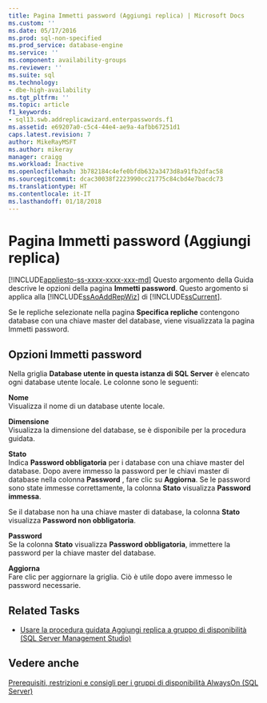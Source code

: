 ```yaml
---
title: Pagina Immetti password (Aggiungi replica) | Microsoft Docs
ms.custom: ''
ms.date: 05/17/2016
ms.prod: sql-non-specified
ms.prod_service: database-engine
ms.service: ''
ms.component: availability-groups
ms.reviewer: ''
ms.suite: sql
ms.technology:
- dbe-high-availability
ms.tgt_pltfrm: ''
ms.topic: article
f1_keywords:
- sql13.swb.addreplicawizard.enterpasswords.f1
ms.assetid: e69207a0-c5c4-44e4-ae9a-4afbb67251d1
caps.latest.revision: 7
author: MikeRayMSFT
ms.author: mikeray
manager: craigg
ms.workload: Inactive
ms.openlocfilehash: 3b782184c4efe0bfdb632a3473d8a91fb2dfac58
ms.sourcegitcommit: dcac30038f2223990cc21775c84cbd4e7bacdc73
ms.translationtype: HT
ms.contentlocale: it-IT
ms.lasthandoff: 01/18/2018
---
```

# <a name="enter-passwords-page-add-replica-wizard"></a>Pagina Immetti password (Aggiungi replica)
[!INCLUDE[appliesto-ss-xxxx-xxxx-xxx-md](../../../includes/appliesto-ss-xxxx-xxxx-xxx-md.md)] Questo argomento della Guida descrive le opzioni della pagina **Immetti password**. Questo argomento si applica alla [!INCLUDE[ssAoAddRepWiz](../../../includes/ssaoaddrepwiz-md.md)] di [!INCLUDE[ssCurrent](../../../includes/sscurrent-md.md)].  
  
 Se le repliche selezionate nella pagina **Specifica repliche** contengono database con una chiave master del database, viene visualizzata la pagina Immetti password.  
  
## <a name="enter-passwords-options"></a>Opzioni Immetti password  
 Nella griglia **Database utente in questa istanza di SQL Server** è elencato ogni database utente locale. Le colonne sono le seguenti:  
  
 **Nome**  
 Visualizza il nome di un database utente locale.  
  
 **Dimensione**  
 Visualizza la dimensione del database, se è disponibile per la procedura guidata.  
  
 **Stato**  
 Indica **Password obbligatoria** per i database con una chiave master del database. Dopo avere immesso la password per le chiavi master di database nella colonna **Password** , fare clic su **Aggiorna**. Se le password sono state immesse correttamente, la colonna **Stato** visualizza **Password immessa**.  
  
 Se il database non ha una chiave master di database, la colonna **Stato** visualizza **Password non obbligatoria**.  
  
 **Password**  
 Se la colonna **Stato** visualizza **Password obbligatoria**, immettere la password per la chiave master del database.  
  
 **Aggiorna**  
 Fare clic per aggiornare la griglia. Ciò è utile dopo avere immesso le password necessarie.  
  
## <a name="related-tasks"></a>Related Tasks  
  
-   [Usare la procedura guidata Aggiungi replica a gruppo di disponibilità &#40;SQL Server Management Studio&#41;](../../../database-engine/availability-groups/windows/use-the-add-replica-to-availability-group-wizard-sql-server-management-studio.md)  
  
## <a name="see-also"></a>Vedere anche  
 [Prerequisiti, restrizioni e consigli per i gruppi di disponibilità AlwaysOn &#40;SQL Server&#41;](../../../database-engine/availability-groups/windows/prereqs-restrictions-recommendations-always-on-availability.md)  
  
  
